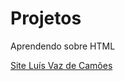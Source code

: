 # Projetos
Aprendendo sobre HTML
 
<a  href="https://isaaclana.github.io/Projetos/Luís Vaz de Camões/Index">Site Luís Vaz de Camões</a>